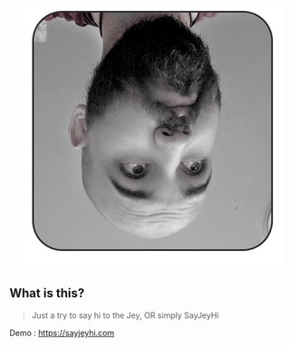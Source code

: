 <center>
    <img src="./6254009.png">
</center>

## What is this?

> Just a try to say hi to the Jey, OR simply SayJeyHi

Demo : https://sayjeyhi.com
